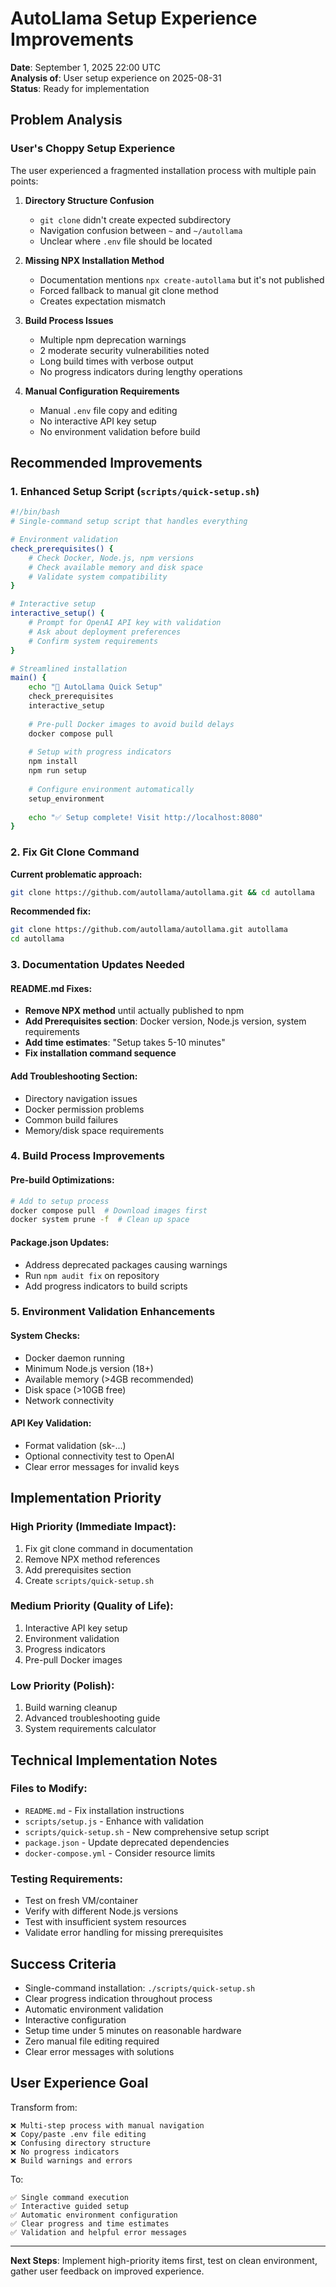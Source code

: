 # AutoLlama Setup Experience Improvements
**Date**: September 1, 2025 22:00 UTC  
**Analysis of**: User setup experience on 2025-08-31  
**Status**: Ready for implementation  

## Problem Analysis

### User's Choppy Setup Experience
The user experienced a fragmented installation process with multiple pain points:

1. **Directory Structure Confusion**
   - `git clone` didn't create expected subdirectory
   - Navigation confusion between `~` and `~/autollama` 
   - Unclear where `.env` file should be located

2. **Missing NPX Installation Method**
   - Documentation mentions `npx create-autollama` but it's not published
   - Forced fallback to manual git clone method
   - Creates expectation mismatch

3. **Build Process Issues**
   - Multiple npm deprecation warnings
   - 2 moderate security vulnerabilities noted
   - Long build times with verbose output
   - No progress indicators during lengthy operations

4. **Manual Configuration Requirements**
   - Manual `.env` file copy and editing
   - No interactive API key setup
   - No environment validation before build

## Recommended Improvements

### 1. Enhanced Setup Script (`scripts/quick-setup.sh`)
```bash
#!/bin/bash
# Single-command setup script that handles everything

# Environment validation
check_prerequisites() {
    # Check Docker, Node.js, npm versions
    # Check available memory and disk space
    # Validate system compatibility
}

# Interactive setup
interactive_setup() {
    # Prompt for OpenAI API key with validation
    # Ask about deployment preferences
    # Confirm system requirements
}

# Streamlined installation
main() {
    echo "🦙 AutoLlama Quick Setup"
    check_prerequisites
    interactive_setup
    
    # Pre-pull Docker images to avoid build delays
    docker compose pull
    
    # Setup with progress indicators
    npm install
    npm run setup
    
    # Configure environment automatically
    setup_environment
    
    echo "✅ Setup complete! Visit http://localhost:8080"
}
```

### 2. Fix Git Clone Command
**Current problematic approach:**
```bash
git clone https://github.com/autollama/autollama.git && cd autollama
```

**Recommended fix:**
```bash
git clone https://github.com/autollama/autollama.git autollama
cd autollama
```

### 3. Documentation Updates Needed

#### README.md Fixes:
- **Remove NPX method** until actually published to npm
- **Add Prerequisites section**: Docker version, Node.js version, system requirements
- **Add time estimates**: "Setup takes 5-10 minutes"
- **Fix installation command sequence**

#### Add Troubleshooting Section:
- Directory navigation issues
- Docker permission problems
- Common build failures
- Memory/disk space requirements

### 4. Build Process Improvements

#### Pre-build Optimizations:
```bash
# Add to setup process
docker compose pull  # Download images first
docker system prune -f  # Clean up space
```

#### Package.json Updates:
- Address deprecated packages causing warnings
- Run `npm audit fix` on repository
- Add progress indicators to build scripts

### 5. Environment Validation Enhancements

#### System Checks:
- Docker daemon running
- Minimum Node.js version (18+)
- Available memory (>4GB recommended)
- Disk space (>10GB free)
- Network connectivity

#### API Key Validation:
- Format validation (sk-...)
- Optional connectivity test to OpenAI
- Clear error messages for invalid keys

## Implementation Priority

### High Priority (Immediate Impact):
1. Fix git clone command in documentation
2. Remove NPX method references
3. Add prerequisites section
4. Create `scripts/quick-setup.sh`

### Medium Priority (Quality of Life):
1. Interactive API key setup
2. Environment validation
3. Progress indicators
4. Pre-pull Docker images

### Low Priority (Polish):
1. Build warning cleanup
2. Advanced troubleshooting guide
3. System requirements calculator

## Technical Implementation Notes

### Files to Modify:
- `README.md` - Fix installation instructions
- `scripts/setup.js` - Enhance with validation
- `scripts/quick-setup.sh` - New comprehensive setup script
- `package.json` - Update deprecated dependencies
- `docker-compose.yml` - Consider resource limits

### Testing Requirements:
- Test on fresh VM/container
- Verify with different Node.js versions
- Test with insufficient system resources
- Validate error handling for missing prerequisites

## Success Criteria
- Single-command installation: `./scripts/quick-setup.sh`
- Clear progress indication throughout process
- Automatic environment validation
- Interactive configuration
- Setup time under 5 minutes on reasonable hardware
- Zero manual file editing required
- Clear error messages with solutions

## User Experience Goal
Transform from:
```
❌ Multi-step process with manual navigation
❌ Copy/paste .env file editing  
❌ Confusing directory structure
❌ No progress indicators
❌ Build warnings and errors
```

To:
```
✅ Single command execution
✅ Interactive guided setup
✅ Automatic environment configuration
✅ Clear progress and time estimates
✅ Validation and helpful error messages
```

---
**Next Steps**: Implement high-priority items first, test on clean environment, gather user feedback on improved experience.